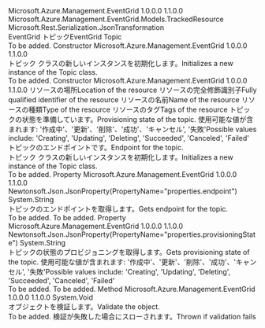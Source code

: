 <Type Name="Topic" FullName="Microsoft.Azure.Management.EventGrid.Models.Topic">
  <TypeSignature Language="C#" Value="public class Topic : Microsoft.Azure.Management.EventGrid.Models.TrackedResource" />
  <TypeSignature Language="ILAsm" Value=".class public auto ansi beforefieldinit Topic extends Microsoft.Azure.Management.EventGrid.Models.TrackedResource" />
  <TypeSignature Language="DocId" Value="T:Microsoft.Azure.Management.EventGrid.Models.Topic" />
  <TypeSignature Language="VB.NET" Value="Public Class Topic&#xA;Inherits TrackedResource" />
  <TypeSignature Language="F#" Value="type Topic = class&#xA;    inherit TrackedResource" />
  <AssemblyInfo>
    <AssemblyName>Microsoft.Azure.Management.EventGrid</AssemblyName>
    <AssemblyVersion>1.0.0.0</AssemblyVersion>
    <AssemblyVersion>1.1.0.0</AssemblyVersion>
  </AssemblyInfo>
  <Base>
    <BaseTypeName>Microsoft.Azure.Management.EventGrid.Models.TrackedResource</BaseTypeName>
  </Base>
  <Interfaces />
  <Attributes>
    <Attribute>
      <AttributeName>Microsoft.Rest.Serialization.JsonTransformation</AttributeName>
    </Attribute>
  </Attributes>
  <Docs>
    <summary>
            <span data-ttu-id="9c5e4-101">EventGrid トピック</span><span class="sxs-lookup"><span data-stu-id="9c5e4-101">EventGrid Topic</span></span>
            </summary>
    <remarks>To be added.</remarks>
  </Docs>
  <Members>
    <Member MemberName=".ctor">
      <MemberSignature Language="C#" Value="public Topic ();" />
      <MemberSignature Language="ILAsm" Value=".method public hidebysig specialname rtspecialname instance void .ctor() cil managed" />
      <MemberSignature Language="DocId" Value="M:Microsoft.Azure.Management.EventGrid.Models.Topic.#ctor" />
      <MemberSignature Language="VB.NET" Value="Public Sub New ()" />
      <MemberType>Constructor</MemberType>
      <AssemblyInfo>
        <AssemblyName>Microsoft.Azure.Management.EventGrid</AssemblyName>
        <AssemblyVersion>1.0.0.0</AssemblyVersion>
        <AssemblyVersion>1.1.0.0</AssemblyVersion>
      </AssemblyInfo>
      <Parameters />
      <Docs>
        <summary>
            <span data-ttu-id="9c5e4-102">トピック クラスの新しいインスタンスを初期化します。</span><span class="sxs-lookup"><span data-stu-id="9c5e4-102">Initializes a new instance of the Topic class.</span></span>
            </summary>
        <remarks>To be added.</remarks>
      </Docs>
    </Member>
    <Member MemberName=".ctor">
      <MemberSignature Language="C#" Value="public Topic (string location, string id = null, string name = null, string type = null, System.Collections.Generic.IDictionary&lt;string,string&gt; tags = null, string provisioningState = null, string endpoint = null);" />
      <MemberSignature Language="ILAsm" Value=".method public hidebysig specialname rtspecialname instance void .ctor(string location, string id, string name, string type, class System.Collections.Generic.IDictionary`2&lt;string, string&gt; tags, string provisioningState, string endpoint) cil managed" />
      <MemberSignature Language="DocId" Value="M:Microsoft.Azure.Management.EventGrid.Models.Topic.#ctor(System.String,System.String,System.String,System.String,System.Collections.Generic.IDictionary{System.String,System.String},System.String,System.String)" />
      <MemberSignature Language="VB.NET" Value="Public Sub New (location As String, Optional id As String = null, Optional name As String = null, Optional type As String = null, Optional tags As IDictionary(Of String, String) = null, Optional provisioningState As String = null, Optional endpoint As String = null)" />
      <MemberSignature Language="F#" Value="new Microsoft.Azure.Management.EventGrid.Models.Topic : string * string * string * string * System.Collections.Generic.IDictionary&lt;string, string&gt; * string * string -&gt; Microsoft.Azure.Management.EventGrid.Models.Topic" Usage="new Microsoft.Azure.Management.EventGrid.Models.Topic (location, id, name, type, tags, provisioningState, endpoint)" />
      <MemberType>Constructor</MemberType>
      <AssemblyInfo>
        <AssemblyName>Microsoft.Azure.Management.EventGrid</AssemblyName>
        <AssemblyVersion>1.0.0.0</AssemblyVersion>
        <AssemblyVersion>1.1.0.0</AssemblyVersion>
      </AssemblyInfo>
      <Parameters>
        <Parameter Name="location" Type="System.String" />
        <Parameter Name="id" Type="System.String" />
        <Parameter Name="name" Type="System.String" />
        <Parameter Name="type" Type="System.String" />
        <Parameter Name="tags" Type="System.Collections.Generic.IDictionary&lt;System.String,System.String&gt;" />
        <Parameter Name="provisioningState" Type="System.String" />
        <Parameter Name="endpoint" Type="System.String" />
      </Parameters>
      <Docs>
        <param name="location"><span data-ttu-id="9c5e4-103">リソースの場所</span><span class="sxs-lookup"><span data-stu-id="9c5e4-103">Location of the resource</span></span></param>
        <param name="id"><span data-ttu-id="9c5e4-104">リソースの完全修飾識別子</span><span class="sxs-lookup"><span data-stu-id="9c5e4-104">Fully qualified identifier of the resource</span></span></param>
        <param name="name"><span data-ttu-id="9c5e4-105">リソースの名前</span><span class="sxs-lookup"><span data-stu-id="9c5e4-105">Name of the resource</span></span></param>
        <param name="type"><span data-ttu-id="9c5e4-106">リソースの種類</span><span class="sxs-lookup"><span data-stu-id="9c5e4-106">Type of the resource</span></span></param>
        <param name="tags"><span data-ttu-id="9c5e4-107">リソースのタグ</span><span class="sxs-lookup"><span data-stu-id="9c5e4-107">Tags of the resource</span></span></param>
        <param name="provisioningState"><span data-ttu-id="9c5e4-108">トピックの状態を準備しています。</span><span class="sxs-lookup"><span data-stu-id="9c5e4-108">Provisioning state of the topic.</span></span>
            <span data-ttu-id="9c5e4-109">使用可能な値が含まれます: '作成中'、'更新'、'削除'、'成功'、'キャンセル', '失敗'</span><span class="sxs-lookup"><span data-stu-id="9c5e4-109">Possible values include: 'Creating', 'Updating', 'Deleting', 'Succeeded', 'Canceled', 'Failed'</span></span></param>
        <param name="endpoint"><span data-ttu-id="9c5e4-110">トピックのエンドポイントです。</span><span class="sxs-lookup"><span data-stu-id="9c5e4-110">Endpoint for the topic.</span></span></param>
        <summary>
            <span data-ttu-id="9c5e4-111">トピック クラスの新しいインスタンスを初期化します。</span><span class="sxs-lookup"><span data-stu-id="9c5e4-111">Initializes a new instance of the Topic class.</span></span>
            </summary>
        <remarks>To be added.</remarks>
      </Docs>
    </Member>
    <Member MemberName="Endpoint">
      <MemberSignature Language="C#" Value="public string Endpoint { get; }" />
      <MemberSignature Language="ILAsm" Value=".property instance string Endpoint" />
      <MemberSignature Language="DocId" Value="P:Microsoft.Azure.Management.EventGrid.Models.Topic.Endpoint" />
      <MemberSignature Language="VB.NET" Value="Public ReadOnly Property Endpoint As String" />
      <MemberSignature Language="F#" Value="member this.Endpoint : string" Usage="Microsoft.Azure.Management.EventGrid.Models.Topic.Endpoint" />
      <MemberType>Property</MemberType>
      <AssemblyInfo>
        <AssemblyName>Microsoft.Azure.Management.EventGrid</AssemblyName>
        <AssemblyVersion>1.0.0.0</AssemblyVersion>
        <AssemblyVersion>1.1.0.0</AssemblyVersion>
      </AssemblyInfo>
      <Attributes>
        <Attribute>
          <AttributeName>Newtonsoft.Json.JsonProperty(PropertyName="properties.endpoint")</AttributeName>
        </Attribute>
      </Attributes>
      <ReturnValue>
        <ReturnType>System.String</ReturnType>
      </ReturnValue>
      <Docs>
        <summary>
            <span data-ttu-id="9c5e4-112">トピックのエンドポイントを取得します。</span><span class="sxs-lookup"><span data-stu-id="9c5e4-112">Gets endpoint for the topic.</span></span>
            </summary>
        <value>To be added.</value>
        <remarks>To be added.</remarks>
      </Docs>
    </Member>
    <Member MemberName="ProvisioningState">
      <MemberSignature Language="C#" Value="public string ProvisioningState { get; }" />
      <MemberSignature Language="ILAsm" Value=".property instance string ProvisioningState" />
      <MemberSignature Language="DocId" Value="P:Microsoft.Azure.Management.EventGrid.Models.Topic.ProvisioningState" />
      <MemberSignature Language="VB.NET" Value="Public ReadOnly Property ProvisioningState As String" />
      <MemberSignature Language="F#" Value="member this.ProvisioningState : string" Usage="Microsoft.Azure.Management.EventGrid.Models.Topic.ProvisioningState" />
      <MemberType>Property</MemberType>
      <AssemblyInfo>
        <AssemblyName>Microsoft.Azure.Management.EventGrid</AssemblyName>
        <AssemblyVersion>1.0.0.0</AssemblyVersion>
        <AssemblyVersion>1.1.0.0</AssemblyVersion>
      </AssemblyInfo>
      <Attributes>
        <Attribute>
          <AttributeName>Newtonsoft.Json.JsonProperty(PropertyName="properties.provisioningState")</AttributeName>
        </Attribute>
      </Attributes>
      <ReturnValue>
        <ReturnType>System.String</ReturnType>
      </ReturnValue>
      <Docs>
        <summary>
            <span data-ttu-id="9c5e4-113">トピックの状態のプロビジョニングを取得します。</span><span class="sxs-lookup"><span data-stu-id="9c5e4-113">Gets provisioning state of the topic.</span></span> <span data-ttu-id="9c5e4-114">使用可能な値が含まれます: '作成中'、'更新'、'削除'、'成功'、'キャンセル', '失敗'</span><span class="sxs-lookup"><span data-stu-id="9c5e4-114">Possible values include: 'Creating', 'Updating', 'Deleting', 'Succeeded', 'Canceled', 'Failed'</span></span>
            </summary>
        <value>To be added.</value>
        <remarks>To be added.</remarks>
      </Docs>
    </Member>
    <Member MemberName="Validate">
      <MemberSignature Language="C#" Value="public override void Validate ();" />
      <MemberSignature Language="ILAsm" Value=".method public hidebysig virtual instance void Validate() cil managed" />
      <MemberSignature Language="DocId" Value="M:Microsoft.Azure.Management.EventGrid.Models.Topic.Validate" />
      <MemberSignature Language="VB.NET" Value="Public Overrides Sub Validate ()" />
      <MemberSignature Language="F#" Value="override this.Validate : unit -&gt; unit" Usage="topic.Validate " />
      <MemberType>Method</MemberType>
      <AssemblyInfo>
        <AssemblyName>Microsoft.Azure.Management.EventGrid</AssemblyName>
        <AssemblyVersion>1.0.0.0</AssemblyVersion>
        <AssemblyVersion>1.1.0.0</AssemblyVersion>
      </AssemblyInfo>
      <ReturnValue>
        <ReturnType>System.Void</ReturnType>
      </ReturnValue>
      <Parameters />
      <Docs>
        <summary>
            <span data-ttu-id="9c5e4-115">オブジェクトを検証します。</span><span class="sxs-lookup"><span data-stu-id="9c5e4-115">Validate the object.</span></span>
            </summary>
        <remarks>To be added.</remarks>
        <exception cref="T:Microsoft.Rest.ValidationException">
            <span data-ttu-id="9c5e4-116">検証が失敗した場合にスローされます。</span><span class="sxs-lookup"><span data-stu-id="9c5e4-116">Thrown if validation fails</span></span>
            </exception>
      </Docs>
    </Member>
  </Members>
</Type>